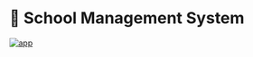 # 🏫 School Management System
[![app](https://img.shields.io/badge/School_management_system-Administrator-green)](https://getbootstrap.com)
